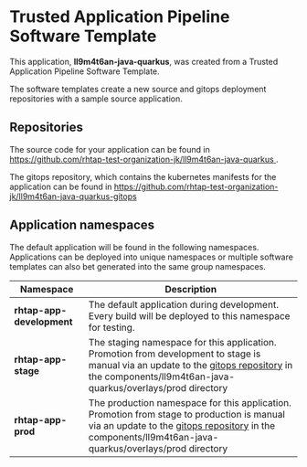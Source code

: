 # Trusted Application Pipeline Software Template

This application, **ll9m4t6an-java-quarkus**, was created from a Trusted Application Pipeline Software Template.

The software templates create a new source and gitops deployment repositories with a sample source application. 

## Repositories

The source code for your application can be found in [https://github.com/rhtap-test-organization-jk/ll9m4t6an-java-quarkus ](https://github.com/rhtap-test-organization-jk/ll9m4t6an-java-quarkus ).
 
The gitops repository, which contains the kubernetes manifests for the application can be found in 
[https://github.com/rhtap-test-organization-jk/ll9m4t6an-java-quarkus-gitops ](https://github.com/rhtap-test-organization-jk/ll9m4t6an-java-quarkus-gitops ) 

## Application namespaces 

The default application will be found in the following namespaces. Applications can be deployed into unique namespaces or multiple software templates can also bet generated into the same group namespaces.  

|  Namespace   |  Description   |  
| -------- | -------- |   
| **rhtap-app-development** | The default application during development. Every build will be deployed to this namespace for testing. | 
| **rhtap-app-stage** | The staging namespace for this application. Promotion from development to stage is manual via an update to the [gitops repository](https://github.com/rhtap-test-organization-jk/ll9m4t6an-java-quarkus-gitops ) in the components/ll9m4t6an-java-quarkus/overlays/prod directory |  
| **rhtap-app-prod** | The production namespace for this application. Promotion from stage to production is manual via an update to the [gitops repository](https://github.com/rhtap-test-organization-jk/ll9m4t6an-java-quarkus-gitops ) in the components/ll9m4t6an-java-quarkus/overlays/prod directory | 